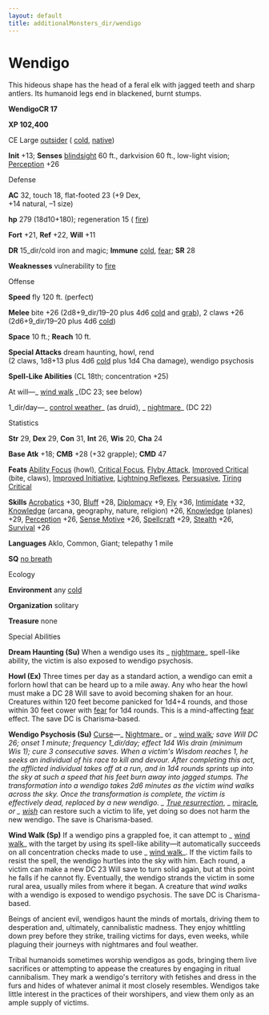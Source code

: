 ```yaml
---
layout: default
title: additionalMonsters_dir/wendigo
---
```

# Wendigo

This hideous shape has the head of a feral elk with jagged teeth and sharp antlers. Its humanoid legs end in blackened, burnt stumps.

**WendigoCR 17**

**XP 102,400**

CE Large [outsider](../monsters_dir/creatureTypes#_outsider) ( [cold](../monsters_dir/creatureTypes#_cold-subtype), [native](../monsters_dir/creatureTypes#_native-subtype))

**Init** +13; **Senses** [blindsight](../monsters_dir/universalMonsterRules#_blindsight) 60 ft., darkvision 60 ft., low-light vision; [Perception](../additionalMonsters_dir/../skills_dir/perception#_perception) +26

Defense

**AC** 32, touch 18, flat-footed 23 (+9 Dex,   
+14 natural, –1 size)

**hp** 279 (18d10+180); regeneration 15 ( [fire](../monsters_dir/creatureTypes#_fire-subtype))

**Fort** +21, **Ref** +22, **Will** +11

**DR** 15_dir/cold iron and magic; **Immune** [cold](../monsters_dir/creatureTypes#_cold-subtype), [fear](../monsters_dir/universalMonsterRules#_fear-(su-or-sp)); **SR** 28

**Weaknesses** vulnerability to [fire](../monsters_dir/creatureTypes#_fire-subtype)

Offense

**Speed** fly 120 ft. (perfect)

**Melee** bite +26 (2d8+9_dir/19–20 plus 4d6 [cold](../monsters_dir/creatureTypes#_cold-subtype) and [grab](../monsters_dir/universalMonsterRules#_grab)), 2 claws +26 (2d6+9_dir/19–20 plus 4d6 [cold](../monsters_dir/creatureTypes#_cold-subtype))

**Space** 10 ft.; **Reach** 10 ft.

**Special Attacks** dream haunting, howl, rend   
(2 claws, 1d8+13 plus 4d6 [cold](../monsters_dir/creatureTypes#_cold-subtype) plus 1d4 Cha damage), wendigo psychosis

**Spell-Like Abilities** (CL 18th; concentration +25)

At will—_ [wind walk](../additionalMonsters_dir/../spells_dir/windWalk#_wind-walk) _(DC 23; see below)

1_dir/day—_ [control weather](../additionalMonsters_dir/../spells_dir/controlWeather#_control-weather)_ (as druid), _ [nightmare](../additionalMonsters_dir/../spells_dir/nightmare#_nightmare)_ (DC 22)

Statistics

**Str** 29, **Dex** 29, **Con** 31, **Int** 26, **Wis** 20, **Cha** 24

**Base Atk** +18; **CMB** +28 (+32 grapple); **CMD** 47

**Feats** [Ability Focus](../additionalMonsters_dir/../monsters_dir/monsterFeats#_ability-focus) (howl), [Critical Focus](../additionalMonsters_dir/../feats#_critical-focus), [Flyby Attack](../additionalMonsters_dir/../monsters_dir/monsterFeats#_flyby-attack), [Improved Critical](../additionalMonsters_dir/../feats#_improved-critical) (bite, claws), [Improved Initiative](../additionalMonsters_dir/../feats#_improved-initiative), [Lightning Reflexes](../additionalMonsters_dir/../feats#_lightning-reflexes), [Persuasive](../additionalMonsters_dir/../feats#_persuasive), [Tiring Critical](../additionalMonsters_dir/../feats#_tiring-critical)

**Skills** [Acrobatics](../additionalMonsters_dir/../skills_dir/acrobatics#_acrobatics) +30, [Bluff](../additionalMonsters_dir/../skills_dir/bluff#_bluff) +28, [Diplomacy](../additionalMonsters_dir/../skills_dir/diplomacy#_diplomacy) +9, [Fly](../additionalMonsters_dir/../skills_dir/fly#_fly) +36, [Intimidate](../additionalMonsters_dir/../skills_dir/intimidate#_intimidate) +32, [Knowledge](../additionalMonsters_dir/../skills_dir/knowledge#_knowledge) (arcana, geography, nature, religion) +26, [Knowledge](../additionalMonsters_dir/../skills_dir/knowledge#_knowledge) (planes) +29, [Perception](../additionalMonsters_dir/../skills_dir/perception#_perception) +26, [Sense Motive](../additionalMonsters_dir/../skills_dir/senseMotive#_sense-motive) +26, [Spellcraft](../additionalMonsters_dir/../skills_dir/spellcraft#_spellcraft) +29, [Stealth](../additionalMonsters_dir/../skills_dir/stealth#_stealth) +26, [Survival](../additionalMonsters_dir/../skills_dir/survival#_survival) +26

**Languages** Aklo, Common, Giant; telepathy 1 mile

**SQ** [no breath](../monsters_dir/universalMonsterRules#_no-breath)

Ecology

**Environment** any [cold](../monsters_dir/creatureTypes#_cold-subtype)

**Organization** solitary

**Treasure** none

Special Abilities

**Dream Haunting (Su)** When a wendigo uses its _ [nightmare](../additionalMonsters_dir/../spells_dir/nightmare#_nightmare)_ spell-like ability, the victim is also exposed to wendigo psychosis.

**Howl (Ex)** Three times per day as a standard action, a wendigo can emit a forlorn howl that can be heard up to a mile away. Any who hear the howl must make a DC 28 Will save to avoid becoming shaken for an hour. Creatures within 120 feet become panicked for 1d4+4 rounds, and those within 30 feet cower with [fear](../monsters_dir/universalMonsterRules#_fear-(su-or-sp)) for 1d4 rounds. This is a mind-affecting [fear](../monsters_dir/universalMonsterRules#_fear-(su-or-sp)) effect. The save DC is Charisma-based.

**Wendigo Psychosis (Su)** [Curse](../monsters_dir/universalMonsterRules#_curse)—_ [Nightmare](../additionalMonsters_dir/../spells_dir/nightmare#_nightmare)_ or _ [wind walk](../additionalMonsters_dir/../spells_dir/windWalk#_wind-walk)_; _save_ Will DC 26; _onset_ 1 minute; _frequency_ 1_dir/day; _effect_ 1d4 Wis drain (minimum   
Wis 1); _cure_ 3 consecutive saves. When a victim's Wisdom reaches 1, he seeks an individual of his race to kill and devour. After completing this act, the afflicted individual takes off at a run, and in 1d4 rounds sprints up into the sky at such a speed that his feet burn away into jagged stumps. The transformation into a wendigo takes 2d6 minutes as the victim _wind walks_ across the sky. Once the transformation is complete, the victim is effectively dead, replaced by a new wendigo. _ [True resurrection](../additionalMonsters_dir/../spells_dir/trueResurrection#_true-resurrection)_, _ [miracle](../additionalMonsters_dir/../spells_dir/miracle#_miracle)_, or _ [wish](../additionalMonsters_dir/../spells_dir/wish#_wish)_ can restore such a victim to life, yet doing so does not harm the new wendigo. The save is Charisma-based.

**Wind Walk (Sp)** If a wendigo pins a grappled foe, it can attempt to _ [wind walk](../additionalMonsters_dir/../spells_dir/windWalk#_wind-walk)_ with the target by using its spell-like ability—it automatically succeeds on all concentration checks made to use _ [wind walk](../additionalMonsters_dir/../spells_dir/windWalk#_wind-walk)_. If the victim fails to resist the spell, the wendigo hurtles into the sky with him. Each round, a victim can make a new DC 23 Will save to turn solid again, but at this point he falls if he cannot fly. Eventually, the wendigo strands the victim in some rural area, usually miles from where it began. A creature that _wind walks_ with a wendigo is exposed to wendigo psychosis. The save DC is Charisma-based.

Beings of ancient evil, wendigos haunt the minds of mortals, driving them to desperation and, ultimately, cannibalistic madness. They enjoy whittling down prey before they strike, trailing victims for days, even weeks, while plaguing their journeys with nightmares and foul weather.

Tribal humanoids sometimes worship wendigos as gods, bringing them live sacrifices or attempting to appease the creatures by engaging in ritual cannibalism. They mark a wendigo's territory with fetishes and dress in the furs and hides of whatever animal it most closely resembles. Wendigos take little interest in the practices of their worshipers, and view them only as an ample supply of victims.

